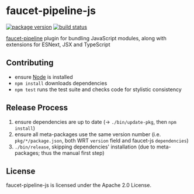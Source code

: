 faucet-pipeline-js
==================

[![package version](https://img.shields.io/npm/v/faucet-pipeline-js.svg?style=flat)](https://www.npmjs.com/package/faucet-pipeline-js)
[![build status](https://github.com/faucet-pipeline/faucet-pipeline-js/workflows/tests/badge.svg)](https://github.com/faucet-pipeline/faucet-pipeline-js/actions)

[faucet-pipeline](http://faucet-pipeline.org) plugin for bundling JavaScript
modules, along with extensions for ESNext, JSX and TypeScript


Contributing
------------

* ensure [Node](https://nodejs.org) is installed
* `npm install` downloads dependencies
* `npm test` runs the test suite and checks code for stylistic consistency


Release Process
---------------

1. ensure dependencies are up to date (→ `./bin/update-pkg`, then `npm install`)
2. ensure all meta-packages use the same version number (i.e.
   `pkg/*/package.json`, both WRT `version` field and faucet-js `dependencies`)
3. `./bin/release`, skipping dependencies' installation (due to meta-packages;
   thus the manual first step)


License
-------

faucet-pipeline-js is licensed under the Apache 2.0 License.
